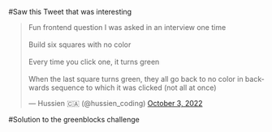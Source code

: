 #Saw this Tweet that was interesting

<blockquote class="twitter-tweet"><p lang="en" dir="ltr">Fun frontend question I was asked in an interview one time<br><br>Build six squares with no color<br><br>Every time you click one, it turns green<br><br>When the last square turns green, they all go back to no color in backwards sequence to which it was clicked (not all at once)</p>&mdash; Hussien 🇨🇦 (@hussien_coding) <a href="https://twitter.com/hussien_coding/status/1576929379736727554?ref_src=twsrc%5Etfw">October 3, 2022</a></blockquote> <script async src="https://platform.twitter.com/widgets.js" charset="utf-8"></script>

#Solution to the greenblocks challenge
